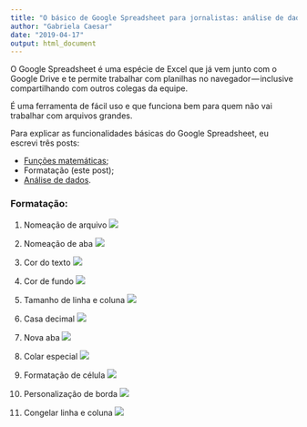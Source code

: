 ```yaml
---
title: "O básico de Google Spreadsheet para jornalistas: análise de dados"
author: "Gabriela Caesar"
date: "2019-04-17"
output: html_document
---
```



O Google Spreadsheet é uma espécie de Excel que já vem junto com o Google Drive e te permite trabalhar com planilhas no navegador — inclusive compartilhando com outros colegas da equipe.   

É uma ferramenta de fácil uso e que funciona bem para quem não vai trabalhar com arquivos grandes.   

Para explicar as funcionalidades básicas do Google Spreadsheet, eu escrevi três posts:   

* [Funções matemáticas](https://medium.com/@gabrielacaesar/o-b%C3%A1sico-de-google-spreadsheet-para-jornalistas-fun%C3%A7%C3%B5es-matem%C3%A1ticas-e3b87e5371d6);   
* Formatação (este post);   
* [Análise de dados](https://medium.com/@gabrielacaesar/o-b%C3%A1sico-de-google-spreadsheet-para-jornalistas-an%C3%A1lise-de-dados-fbf85ba117df). 

### Formatação:
1) Nomeação de arquivo
![](https://cdn-images-1.medium.com/max/1600/1*apzFQ8CogzK8qhfs1jW4Dg.gif)

2) Nomeação de aba
![](https://cdn-images-1.medium.com/max/1600/1*11NBAcOJ6-fGRckF2bI_zg.gif)

3) Cor do texto
![](https://cdn-images-1.medium.com/max/1600/1*3NJ4VNhrMb-c_ZU444yjbw.gif)

4) Cor de fundo
![](https://cdn-images-1.medium.com/max/1600/1*xNQJcQmug7-xE7oiylUGig.gif)

5) Tamanho de linha e coluna
![](https://cdn-images-1.medium.com/max/1600/1*EZgK_jAEwYgV1ThaD_nalg.gif)

6) Casa decimal
![](https://cdn-images-1.medium.com/max/1600/1*NajCnjPVpoJhmaqQKTIMOA.gif)

7) Nova aba
![](https://cdn-images-1.medium.com/max/1600/1*scxNmXne2aQ7zWG3_VHurQ.gif)

8) Colar especial
![](https://cdn-images-1.medium.com/max/1600/1*pkhTc7x_6cSYCCcfcaGCsQ.gif)

9) Formatação de célula
![](https://cdn-images-1.medium.com/max/1600/1*iIugCK035Ftdafn8m2Xc8w.gif)

10) Personalização de borda
![](https://cdn-images-1.medium.com/max/1600/1*Ir8ynMpqzQ7A4sExw1C7kg.gif)

11) Congelar linha e coluna
![](https://cdn-images-1.medium.com/max/1600/1*1VitLvEIVhBvX2Bi87hjMA.gif)
